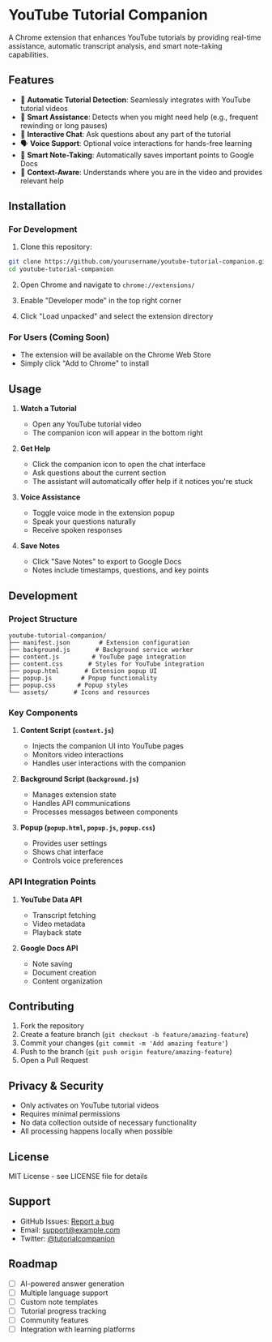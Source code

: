 # YouTube Tutorial Companion

A Chrome extension that enhances YouTube tutorials by providing real-time assistance, automatic transcript analysis, and smart note-taking capabilities.

## Features

- 🎥 **Automatic Tutorial Detection**: Seamlessly integrates with YouTube tutorial videos
- 🤖 **Smart Assistance**: Detects when you might need help (e.g., frequent rewinding or long pauses)
- 💬 **Interactive Chat**: Ask questions about any part of the tutorial
- 🗣️ **Voice Support**: Optional voice interactions for hands-free learning
- 📝 **Smart Note-Taking**: Automatically saves important points to Google Docs
- 🎯 **Context-Aware**: Understands where you are in the video and provides relevant help

## Installation

### For Development

1. Clone this repository:
```bash
git clone https://github.com/yourusername/youtube-tutorial-companion.git
cd youtube-tutorial-companion
```

2. Open Chrome and navigate to `chrome://extensions/`

3. Enable "Developer mode" in the top right corner

4. Click "Load unpacked" and select the extension directory

### For Users (Coming Soon)

- The extension will be available on the Chrome Web Store
- Simply click "Add to Chrome" to install

## Usage

1. **Watch a Tutorial**
   - Open any YouTube tutorial video
   - The companion icon will appear in the bottom right

2. **Get Help**
   - Click the companion icon to open the chat interface
   - Ask questions about the current section
   - The assistant will automatically offer help if it notices you're stuck

3. **Voice Assistance**
   - Toggle voice mode in the extension popup
   - Speak your questions naturally
   - Receive spoken responses

4. **Save Notes**
   - Click "Save Notes" to export to Google Docs
   - Notes include timestamps, questions, and key points

## Development

### Project Structure

```
youtube-tutorial-companion/
├── manifest.json        # Extension configuration
├── background.js       # Background service worker
├── content.js         # YouTube page integration
├── content.css       # Styles for YouTube integration
├── popup.html       # Extension popup UI
├── popup.js        # Popup functionality
├── popup.css      # Popup styles
└── assets/       # Icons and resources
```

### Key Components

1. **Content Script (`content.js`)**
   - Injects the companion UI into YouTube pages
   - Monitors video interactions
   - Handles user interactions with the companion

2. **Background Script (`background.js`)**
   - Manages extension state
   - Handles API communications
   - Processes messages between components

3. **Popup (`popup.html`, `popup.js`, `popup.css`)**
   - Provides user settings
   - Shows chat interface
   - Controls voice preferences

### API Integration Points

1. **YouTube Data API**
   - Transcript fetching
   - Video metadata
   - Playback state

2. **Google Docs API**
   - Note saving
   - Document creation
   - Content organization

## Contributing

1. Fork the repository
2. Create a feature branch (`git checkout -b feature/amazing-feature`)
3. Commit your changes (`git commit -m 'Add amazing feature'`)
4. Push to the branch (`git push origin feature/amazing-feature`)
5. Open a Pull Request

## Privacy & Security

- Only activates on YouTube tutorial videos
- Requires minimal permissions
- No data collection outside of necessary functionality
- All processing happens locally when possible

## License

MIT License - see LICENSE file for details

## Support

- GitHub Issues: [Report a bug](https://github.com/yourusername/youtube-tutorial-companion/issues)
- Email: support@example.com
- Twitter: [@tutorialcompanion](https://twitter.com/tutorialcompanion)

## Roadmap

- [ ] AI-powered answer generation
- [ ] Multiple language support
- [ ] Custom note templates
- [ ] Tutorial progress tracking
- [ ] Community features
- [ ] Integration with learning platforms